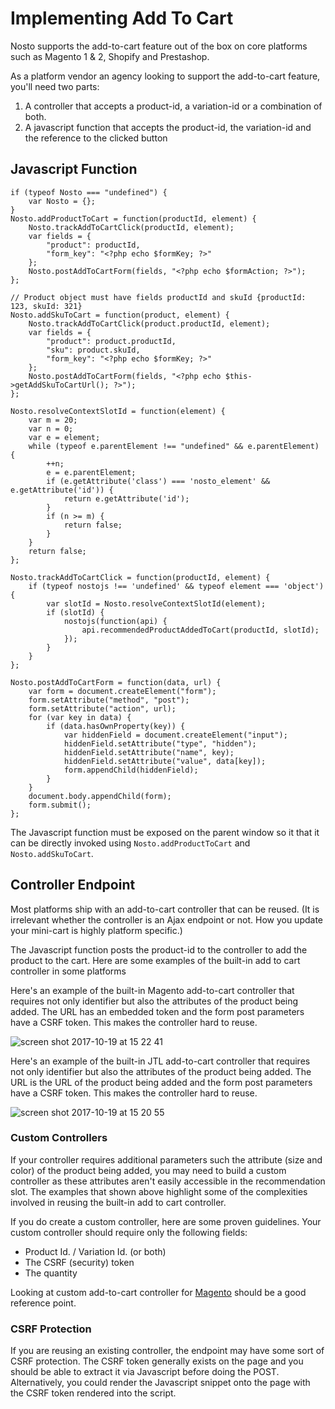 # Implementing Add To Cart

Nosto supports the add-to-cart feature out of the box on core platforms such as Magento 1 & 2, Shopify and Prestashop.

As a platform vendor an agency looking to support the add-to-cart feature, you'll need two parts:

1. A controller that accepts a product-id, a variation-id or a combination of both.
2. A javascript function that accepts the product-id, the variation-id and the reference to the clicked button

## Javascript Function

```text
if (typeof Nosto === "undefined") {
    var Nosto = {};
}
Nosto.addProductToCart = function(productId, element) {
    Nosto.trackAddToCartClick(productId, element);
    var fields = {
        "product": productId,
        "form_key": "<?php echo $formKey; ?>"
    };
    Nosto.postAddToCartForm(fields, "<?php echo $formAction; ?>");
};

// Product object must have fields productId and skuId {productId: 123, skuId: 321}
Nosto.addSkuToCart = function(product, element) {
    Nosto.trackAddToCartClick(product.productId, element);
    var fields = {
        "product": product.productId,
        "sku": product.skuId,
        "form_key": "<?php echo $formKey; ?>"
    };
    Nosto.postAddToCartForm(fields, "<?php echo $this->getAddSkuToCartUrl(); ?>");
};

Nosto.resolveContextSlotId = function(element) {
    var m = 20;
    var n = 0;
    var e = element;
    while (typeof e.parentElement !== "undefined" && e.parentElement) {
        ++n;
        e = e.parentElement;
        if (e.getAttribute('class') === 'nosto_element' && e.getAttribute('id')) {
            return e.getAttribute('id');
        }
        if (n >= m) {
            return false;
        }
    }
    return false;
};

Nosto.trackAddToCartClick = function(productId, element) {
    if (typeof nostojs !== 'undefined' && typeof element === 'object') {
        var slotId = Nosto.resolveContextSlotId(element);
        if (slotId) {
            nostojs(function(api) {
                api.recommendedProductAddedToCart(productId, slotId);
            });
        }
    }
};

Nosto.postAddToCartForm = function(data, url) {
    var form = document.createElement("form");
    form.setAttribute("method", "post");
    form.setAttribute("action", url);
    for (var key in data) {
        if (data.hasOwnProperty(key)) {
            var hiddenField = document.createElement("input");
            hiddenField.setAttribute("type", "hidden");
            hiddenField.setAttribute("name", key);
            hiddenField.setAttribute("value", data[key]);
            form.appendChild(hiddenField);
        }
    }
    document.body.appendChild(form);
    form.submit();
};
```

The Javascript function must be exposed on the parent window so it that it can be directly invoked using `Nosto.addProductToCart` and `Nosto.addSkuToCart`.

## Controller Endpoint

Most platforms ship with an add-to-cart controller that can be reused. \(It is irrelevant whether the controller is an Ajax endpoint or not. How you update your mini-cart is highly platform specific.\)

The Javascript function posts the product-id to the controller to add the product to the cart. Here are some examples of the built-in add to cart controller in some platforms

Here's an example of the built-in Magento add-to-cart controller that requires not only identifier but also the attributes of the product being added. The URL has an embedded token and the form post parameters have a CSRF token. This makes the controller hard to reuse.

![screen shot 2017-10-19 at 15 22 41](https://user-images.githubusercontent.com/327432/31770602-674495f8-b4e1-11e7-8372-392be2cccec0.png)

Here's an example of the built-in JTL add-to-cart controller that requires not only identifier but also the attributes of the product being added. The URL is the URL of the product being added and the form post parameters have a CSRF token. This makes the controller hard to reuse.

![screen shot 2017-10-19 at 15 20 55](https://user-images.githubusercontent.com/327432/31770562-2ca536dc-b4e1-11e7-9a9a-a3b2a9386ccd.png)

### Custom Controllers

If your controller requires additional parameters such the attribute \(size and color\) of the product being added, you may need to build a custom controller as these attributes aren't easily accessible in the recommendation slot. The examples that shown above highlight some of the complexities involved in reusing the built-in add to cart controller.

If you do create a custom controller, here are some proven guidelines. Your custom controller should require only the following fields:

* Product Id. / Variation Id. \(or both\)
* The CSRF \(security\) token
* The quantity

Looking at custom add-to-cart controller for [Magento](https://github.com/Nosto/nosto-magento/blob/develop/app/code/community/Nosto/Tagging/controllers/AddToCartController.php) should be a good reference point.

### CSRF Protection

If you are reusing an existing controller, the endpoint may have some sort of CSRF protection. The CSRF token generally exists on the page and you should be able to extract it via Javascript before doing the POST. Alternatively, you could render the Javascript snippet onto the page with the CSRF token rendered into the script.

